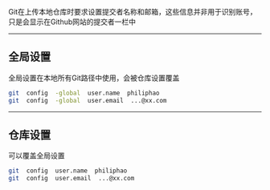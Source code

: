 Git在上传本地仓库时要求设置提交者名称和邮箱，这些信息并非用于识别账号，只是会显示在Github网站的提交者一栏中

---
## 全局设置

全局设置在本地所有Git路径中使用，会被仓库设置覆盖

```bash
git  config  -global  user.name  philiphao
git  config  -global  user.email  ...@xx.com
```

---
## 仓库设置

可以覆盖全局设置

```bash
git  config  user.name  philiphao
git  config  user.email  ...@xx.com
```